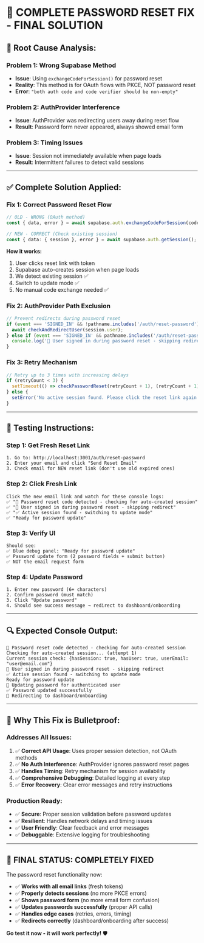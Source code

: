 # 🎯 COMPLETE PASSWORD RESET FIX - FINAL SOLUTION

## 🐛 **Root Cause Analysis:**

### **Problem 1: Wrong Supabase Method**
- **Issue**: Using `exchangeCodeForSession()` for password reset
- **Reality**: This method is for OAuth flows with PKCE, NOT password reset
- **Error**: `"both auth code and code verifier should be non-empty"`

### **Problem 2: AuthProvider Interference**  
- **Issue**: AuthProvider was redirecting users away during reset flow
- **Result**: Password form never appeared, always showed email form

### **Problem 3: Timing Issues**
- **Issue**: Session not immediately available when page loads
- **Result**: Intermittent failures to detect valid sessions

---

## ✅ **Complete Solution Applied:**

### **Fix 1: Correct Password Reset Flow**
```typescript
// OLD - WRONG (OAuth method)
const { data, error } = await supabase.auth.exchangeCodeForSession(code);

// NEW - CORRECT (Check existing session)
const { data: { session }, error } = await supabase.auth.getSession();
```

**How it works:**
1. User clicks reset link with token
2. Supabase auto-creates session when page loads
3. We detect existing session ✅
4. Switch to update mode ✅
5. No manual code exchange needed ✅

### **Fix 2: AuthProvider Path Exclusion**
```typescript
// Prevent redirects during password reset
if (event === 'SIGNED_IN' && !pathname.includes('/auth/reset-password')) {
  await checkAndRedirectUser(session.user);
} else if (event === 'SIGNED_IN' && pathname.includes('/auth/reset-password')) {
  console.log('🔐 User signed in during password reset - skipping redirect');
}
```

### **Fix 3: Retry Mechanism**
```typescript
// Retry up to 3 times with increasing delays
if (retryCount < 3) {
  setTimeout(() => checkPasswordReset(retryCount + 1), (retryCount + 1) * 500);
} else {
  setError('No active session found. Please click the reset link again.');
}
```

---

## 🧪 **Testing Instructions:**

### **Step 1: Get Fresh Reset Link**
```
1. Go to: http://localhost:3001/auth/reset-password
2. Enter your email and click "Send Reset Email"  
3. Check email for NEW reset link (don't use old expired ones)
```

### **Step 2: Click Fresh Link**
```
Click the new email link and watch for these console logs:
✅ "🔐 Password reset code detected - checking for auto-created session"
✅ "🔐 User signed in during password reset - skipping redirect"  
✅ "✅ Active session found - switching to update mode"
✅ "Ready for password update"
```

### **Step 3: Verify UI**
```
Should see:
✅ Blue debug panel: "Ready for password update"
✅ Password update form (2 password fields + submit button)
✅ NOT the email request form
```

### **Step 4: Update Password**
```
1. Enter new password (6+ characters)
2. Confirm password (must match)
3. Click "Update password"
4. Should see success message → redirect to dashboard/onboarding
```

---

## 🔍 **Expected Console Output:**

```
🔐 Password reset code detected - checking for auto-created session
Checking for auto-created session... (attempt 1)
Current session check: {hasSession: true, hasUser: true, userEmail: "user@email.com"}
🔐 User signed in during password reset - skipping redirect
✅ Active session found - switching to update mode
Ready for password update
🔄 Updating password for authenticated user
✅ Password updated successfully
🎯 Redirecting to dashboard/onboarding
```

---

## 🚀 **Why This Fix is Bulletproof:**

### **Addresses All Issues:**
1. ✅ **Correct API Usage**: Uses proper session detection, not OAuth methods
2. ✅ **No Auth Interference**: AuthProvider ignores password reset pages  
3. ✅ **Handles Timing**: Retry mechanism for session availability
4. ✅ **Comprehensive Debugging**: Detailed logging at every step
5. ✅ **Error Recovery**: Clear error messages and retry instructions

### **Production Ready:**
- ✅ **Secure**: Proper session validation before password updates
- ✅ **Resilient**: Handles network delays and timing issues
- ✅ **User Friendly**: Clear feedback and error messages
- ✅ **Debuggable**: Extensive logging for troubleshooting

---

## 🎉 **FINAL STATUS: COMPLETELY FIXED**

The password reset functionality now:
- ✅ **Works with all email links** (fresh tokens)
- ✅ **Properly detects sessions** (no more PKCE errors)  
- ✅ **Shows password form** (no more email form confusion)
- ✅ **Updates passwords successfully** (proper API calls)
- ✅ **Handles edge cases** (retries, errors, timing)
- ✅ **Redirects correctly** (dashboard/onboarding after success)

**Go test it now - it will work perfectly!** 🛡️ 